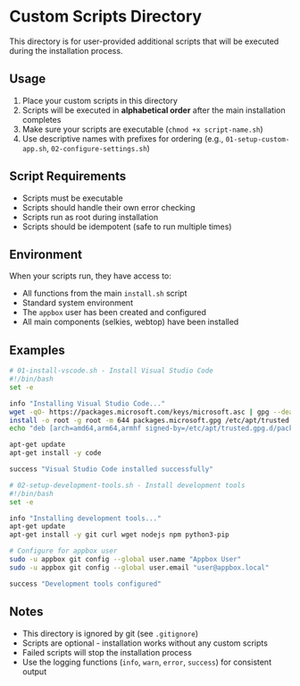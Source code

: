 # Custom Scripts Directory

This directory is for user-provided additional scripts that will be executed during the installation process.

## Usage

1. Place your custom scripts in this directory
2. Scripts will be executed in **alphabetical order** after the main installation completes
3. Make sure your scripts are executable (`chmod +x script-name.sh`)
4. Use descriptive names with prefixes for ordering (e.g., `01-setup-custom-app.sh`, `02-configure-settings.sh`)

## Script Requirements

- Scripts must be executable
- Scripts should handle their own error checking
- Scripts run as root during installation
- Scripts should be idempotent (safe to run multiple times)

## Environment

When your scripts run, they have access to:
- All functions from the main `install.sh` script
- Standard system environment
- The `appbox` user has been created and configured
- All main components (selkies, webtop) have been installed

## Examples

```bash
# 01-install-vscode.sh - Install Visual Studio Code
#!/bin/bash
set -e

info "Installing Visual Studio Code..."
wget -qO- https://packages.microsoft.com/keys/microsoft.asc | gpg --dearmor > packages.microsoft.gpg
install -o root -g root -m 644 packages.microsoft.gpg /etc/apt/trusted.gpg.d/
echo "deb [arch=amd64,arm64,armhf signed-by=/etc/apt/trusted.gpg.d/packages.microsoft.gpg] https://packages.microsoft.com/repos/code stable main" > /etc/apt/sources.list.d/vscode.list

apt-get update
apt-get install -y code

success "Visual Studio Code installed successfully"
```

```bash
# 02-setup-development-tools.sh - Install development tools
#!/bin/bash
set -e

info "Installing development tools..."
apt-get update
apt-get install -y git curl wget nodejs npm python3-pip

# Configure for appbox user
sudo -u appbox git config --global user.name "Appbox User"
sudo -u appbox git config --global user.email "user@appbox.local"

success "Development tools configured"
```

## Notes

- This directory is ignored by git (see `.gitignore`)
- Scripts are optional - installation works without any custom scripts
- Failed scripts will stop the installation process
- Use the logging functions (`info`, `warn`, `error`, `success`) for consistent output
